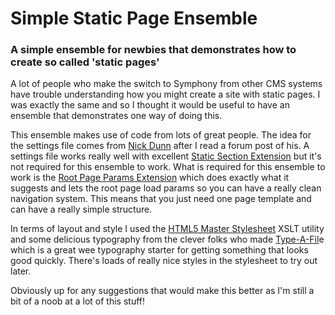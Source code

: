 # Simple Static Page Ensemble

### A simple ensemble for newbies that demonstrates how to create so called 'static pages'

A lot of people who make the switch to Symphony from other CMS systems have trouble understanding how you might create a site with static pages. I was exactly the same and so I thought it would be useful to have an ensemble that demonstrates one way of doing this.

This ensemble makes use of code from lots of great people. The idea for the settings file comes from [Nick Dunn][1] after I read a forum post of his. A settings file works really well with excellent [Static Section Extension][2] but it's not required for this ensemble to work. What is required for this ensemble to work is the [Root Page Params Extension][3] which does exactly what it suggests and lets the root page load params so you can have a really clean navigation system. This means that you just need one page template and can have a really simple structure. 

In terms of layout and style I used the [HTML5 Master Stylesheet][4] XSLT utility and some delicious typography from the clever folks who made [Type-A-Fil][5]e which is a great wee typography starter for getting something that looks good quickly. There's loads of really nice styles in the stylesheet to try out later. 

Obviously up for any suggestions that would make this better as I'm still a bit of a noob at a lot of this stuff! 


  [1]: http://nick-dunn.co.uk/
  [2]: http://symphony-cms.com/download/extensions/view/26293/
  [3]: http://symphony-cms.com/download/extensions/view/26293/
  [4]: http://symphony-cms.com/download/xslt-utilities/view/46256/
  [5]: http://type-a-file.com/
